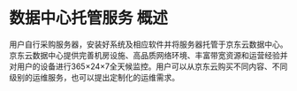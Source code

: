 # 数据中心托管服务 概述
用户自行采购服务器，安装好系统及相应软件并将服务器托管于京东云数据中心。京东云数据中心提供完善机房设施、高品质网络环境、丰富带宽资源和运营经验并对用户的设备进行365×24×7全天候监控。用户可以从京东云购买不同内容、不同级别的运维服务，也可以提出定制化的运维需求。

